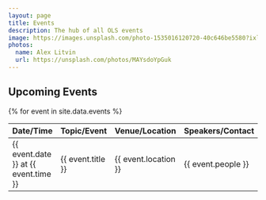 ```yaml
---
layout: page
title: Events
description: The hub of all OLS events
image: https://images.unsplash.com/photo-1535016120720-40c646be5580?ixlib=rb-1.2.1&ixid=MnwxMjA3fDB8MHxwaG90by1wYWdlfHx8fGVufDB8fHx8&auto=format&fit=crop&w=1740&q=80
photos:
  name: Alex Litvin
  url: https://unsplash.com/photos/MAYsdoYpGuk
---
```


## Upcoming Events
{% for event in site.data.events %}

| Date/Time | Topic/Event | Venue/Location | Speakers/Contact | Organisers |
|------|---------------------|----------------|------------------|----|
| {{ event.date }} at {{ event.time }} | {{ event.title }} | {{ event.location }} | {{ event.people }} |  logo  |

